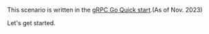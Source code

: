 This scenario is written in the [gRPC Go Quick start](https://grpc.io/docs/languages/go/quickstart/).(As of Nov. 2023)

Let's get started.